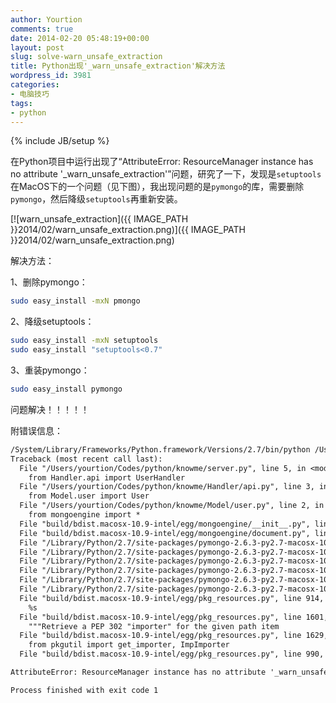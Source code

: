 ```yaml
---
author: Yourtion
comments: true
date: 2014-02-20 05:48:19+00:00
layout: post
slug: solve-warn_unsafe_extraction
title: Python出现'_warn_unsafe_extraction'解决方法
wordpress_id: 3981
categories:
- 电脑技巧
tags:
- python
---
```

{% include JB/setup %}

在Python项目中运行出现了“AttributeError: ResourceManager instance has no attribute '_warn_unsafe_extraction'”问题，研究了一下，发现是```setuptools```在MacOS下的一个问题（见下图），我出现问题的是```pymongo```的库，需要删除```pymongo```，然后降级```setuptools```再重新安装。

[![warn_unsafe_extraction]({{ IMAGE_PATH }}2014/02/warn_unsafe_extraction.png)]({{ IMAGE_PATH }}2014/02/warn_unsafe_extraction.png)

解决方法：

1、删除pymongo：

```sh
sudo easy_install -mxN pmongo
```

2、降级setuptools：

```sh
sudo easy_install -mxN setuptools
sudo easy_install "setuptools<0.7"
```

3、重装pymongo：

```sh
sudo easy_install pymongo
```

问题解决！！！！！

附错误信息：

```default
/System/Library/Frameworks/Python.framework/Versions/2.7/bin/python /Users/yourtion/Codes/python/knowme/server.py
Traceback (most recent call last):
  File "/Users/yourtion/Codes/python/knowme/server.py", line 5, in <module>
    from Handler.api import UserHandler
  File "/Users/yourtion/Codes/python/knowme/Handler/api.py", line 3, in <module>
    from Model.user import User
  File "/Users/yourtion/Codes/python/knowme/Model/user.py", line 2, in <module>
    from mongoengine import *
  File "build/bdist.macosx-10.9-intel/egg/mongoengine/__init__.py", line 1, in <module>
  File "build/bdist.macosx-10.9-intel/egg/mongoengine/document.py", line 4, in <module>
  File "/Library/Python/2.7/site-packages/pymongo-2.6.3-py2.7-macosx-10.8-intel.egg/pymongo/__init__.py", line 80, in <module>
  File "/Library/Python/2.7/site-packages/pymongo-2.6.3-py2.7-macosx-10.8-intel.egg/pymongo/connection.py", line 39, in <module>
  File "/Library/Python/2.7/site-packages/pymongo-2.6.3-py2.7-macosx-10.8-intel.egg/pymongo/mongo_client.py", line 44, in <module>
  File "/Library/Python/2.7/site-packages/pymongo-2.6.3-py2.7-macosx-10.8-intel.egg/bson/__init__.py", line 41, in <module>
  File "/Library/Python/2.7/site-packages/pymongo-2.6.3-py2.7-macosx-10.8-intel.egg/bson/_cbson.py", line 7, in <module>
  File "/Library/Python/2.7/site-packages/pymongo-2.6.3-py2.7-macosx-10.8-intel.egg/bson/_cbson.py", line 4, in __bootstrap__
  File "build/bdist.macosx-10.9-intel/egg/pkg_resources.py", line 914, in resource_filename
    %s
  File "build/bdist.macosx-10.9-intel/egg/pkg_resources.py", line 1601, in get_resource_filename
    """Retrieve a PEP 302 "importer" for the given path item
  File "build/bdist.macosx-10.9-intel/egg/pkg_resources.py", line 1629, in _extract_resource
    from pkgutil import get_importer, ImpImporter
  File "build/bdist.macosx-10.9-intel/egg/pkg_resources.py", line 990, in get_cache_path

AttributeError: ResourceManager instance has no attribute '_warn_unsafe_extraction'

Process finished with exit code 1
```


